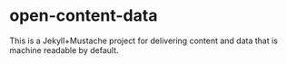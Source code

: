 open-content-data
=================

This is a Jekyll+Mustache project for delivering content and data that is machine readable by default.